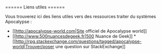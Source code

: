 ====== Liens utiles  ======

Vous trouverez ici des liens utiles vers des ressources traiter du systèmes Apocalypse :

  * [[http://apocalypse-world.com|Site officiel de Apocalypse world]]
  * [[http://www.500nuancesdegeek.fr|500 Nuance de Geek]]
  *[[http://rpg.stackexchange.com/questions/tagged/apocalypse-world|Trouver/poser une question sur StackExchange]]
